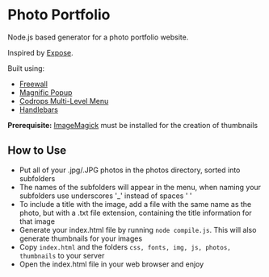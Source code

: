 Photo Portfolio
===================

Node.js based generator for a photo portfolio website.

Inspired by [Expose](https://github.com/Jack000/Expose).

Built using:
- [Freewall](http://vnjs.net/www/project/freewall/)
- [Magnific Popup](https://github.com/dimsemenov/Magnific-Popup)
- [Codrops Multi-Level Menu](http://tympanus.net/codrops/2015/11/17/multi-level-menu/)
- [Handlebars](http://handlebarsjs.com/)

**Prerequisite:** [ImageMagick](http://www.imagemagick.org/script/index.php) must be installed for the creation of thumbnails

How to Use
--------------
- Put all of your .jpg/.JPG photos in the photos directory, sorted into subfolders
- The names of the subfolders will appear in the menu, when naming your subfolders use underscores '_' instead of spaces ' '
- To include a title with the image, add a file with the same name as the photo, but with a .txt file extension, containing the title information for that image
- Generate your index.html file by running `node compile.js`. This will also generate thumbnails for your images
- Copy `index.html` and the folders `css, fonts, img, js, photos, thumbnails` to your server
- Open the index.html file in your web browser and enjoy
